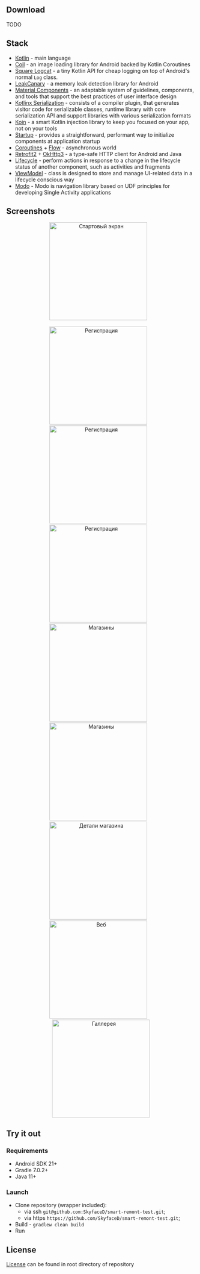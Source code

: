 ## Download

TODO

## Stack

- [Kotlin](https://kotlinlang.org/) - main language
- [Coil](https://github.com/coil-kt/coil) - an image loading library for Android backed by Kotlin
  Coroutines
- [Square Logcat](https://github.com/square/logcat) - a tiny Kotlin API for cheap logging on top of Android's normal `Log` class.
- [LeakCanary](https://github.com/square/leakcanary) - a memory leak detection library for Android
- [Material Components](https://material.io/) - an adaptable system of guidelines, components, and
  tools that support the best practices of user interface design
- [Kotlinx Serialization](https://github.com/Kotlin/kotlinx.serialization) - consists of a compiler
  plugin, that generates visitor code for serializable classes, runtime library with core
  serialization API and support libraries with various serialization formats
- [Koin](https://insert-koin.io/) - a smart Kotlin injection library to keep you focused on your
  app, not on your tools
- [Startup](https://developer.android.com/topic/libraries/app-startup) - provides a straightforward,
  performant way to initialize components at application startup
- [Coroutines](https://github.com/Kotlin/kotlinx.coroutines) + [Flow](https://developer.android.com/kotlin/flow) - asynchronous world
- [Retrofit2](https://github.com/square/retrofit) + [OkHttp3](https://github.com/square/okhttp) - a
  type-safe HTTP client for Android and Java
- [Lifecycle](https://developer.android.com/jetpack/androidx/releases/lifecycle) - perform actions
  in response to a change in the lifecycle status of another component, such as activities and
  fragments
- [ViewModel](https://developer.android.com/topic/libraries/architecture/viewmodel) - class is
  designed to store and manage UI-related data in a lifecycle conscious way
- [Modo](https://github.com/terrakok/Modo) - Modo is navigation library based on UDF principles for developing Single Activity applications

## Screenshots

<p align="center">
<img src="/.screenshots/start.png"  width="260" title="Стартовый экран">&emsp;
</p>
<p align="center">
<img src="/.screenshots/sign-in-one.png" width="260" title="Регистрация">&emsp;<img src="/.screenshots/sign-in-two.png" width="260" title="Регистрация">&emsp;<img src="/.screenshots/sign-in-three.png" width="260" title="Регистрация">&emsp;<img src="/.screenshots/shop-one.png" width="260" title="Магазины">&emsp;<img src="/.screenshots/shop-two.png" width="260" title="Магазины">&emsp;<img src="/.screenshots/details-one.png" width="260" title="Детали магазина">&emsp;<img src="/.screenshots/web.png" width="260" title="Веб">&emsp;<img src="/.screenshots/gallery.png" width="260" title="Галлерея">
</p>

## Try it out

### Requirements

- Android SDK 21+
- Gradle 7.0.2+
- Java 11+

### Launch

- Clone repository (wrapper included):
    - via ssh `git@github.com:SkyfaceD/smart-remont-test.git`;
    - via https `https://github.com/SkyfaceD/smart-remont-test.git`;
- Build - `gradlew clean build`
- Run

## License

[License](https://github.com/SkyfaceD/smart-remont-test/blob/main/LICENSE) can be found in root directory of
repository
